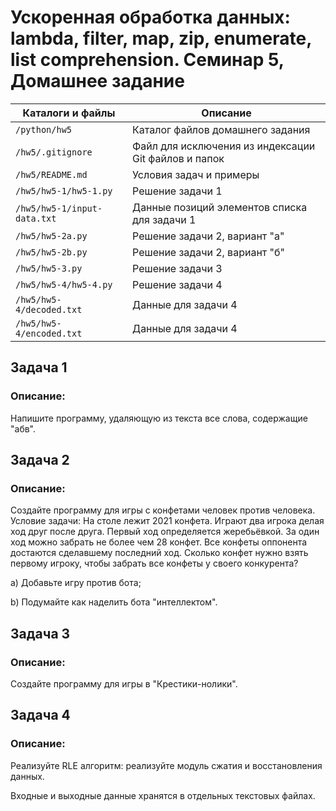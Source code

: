 # Ускоренная обработка данных: lambda, filter, map, zip, enumerate, list comprehension. Семинар 5, Домашнее задание

Каталоги и файлы            | Описание
----------------------------|-----------------------------------------------------
`/python/hw5`               | Каталог файлов домашнего задания
`/hw5/.gitignore`           | Файл для исключения из индексации Git файлов и папок
`/hw5/README.md`            | Условия задач и примеры
`/hw5/hw5-1/hw5-1.py`       | Решение задачи 1
`/hw5/hw5-1/input-data.txt` | Данные позиций элементов списка для задачи 1
`/hw5/hw5-2a.py`            | Решение задачи 2, вариант "а"
`/hw5/hw5-2b.py`            | Решение задачи 2, вариант "б"
`/hw5/hw5-3.py`             | Решение задачи 3
`/hw5/hw5-4/hw5-4.py`       | Решение задачи 4
`/hw5/hw5-4/decoded.txt`    | Данные для задачи 4
`/hw5/hw5-4/encoded.txt`    | Данные для задачи 4


## Задача 1

### Описание:

Напишите программу, удаляющую из текста все слова, содержащие "абв".

## Задача 2

### Описание:

Создайте программу для игры с конфетами человек против человека. Условие задачи: На столе лежит 2021 конфета. Играют два игрока делая ход друг после друга. Первый ход определяется жеребьёвкой. За один ход можно забрать не более чем 28 конфет. Все конфеты оппонента достаются сделавшему последний ход. Сколько конфет нужно взять первому игроку, чтобы забрать все конфеты у своего конкурента?

a) Добавьте игру против бота;

b) Подумайте как наделить бота "интеллектом".

## Задача 3

### Описание:

Создайте программу для игры в "Крестики-нолики".

## Задача 4

### Описание:

Реализуйте RLE алгоритм: реализуйте модуль сжатия и восстановления данных.

Входные и выходные данные хранятся в отдельных текстовых файлах.
